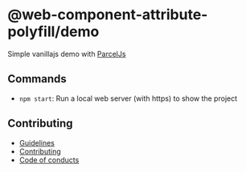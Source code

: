 # @web-component-attribute-polyfill/demo

Simple vanillajs demo with [ParcelJs](https://parceljs.org/)

## Commands

- `npm start`: Run a local web server (with https) to show the project

## Contributing

- [Guidelines](../docs/GUIDELINES.md)
- [Contributing](../docs/CONTRIBUTING.md)
- [Code of conducts](../docs/CODE_OF_CONDUCTS.md)

